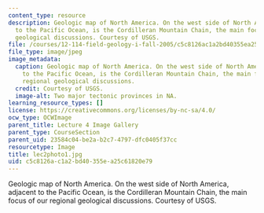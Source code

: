 ```yaml
---
content_type: resource
description: Geologic map of North America. On the west side of North America, adjacent
  to the Pacific Ocean, is the Cordilleran Mountain Chain, the main focus of our regional
  geological discussions. Courtesy of USGS.
file: /courses/12-114-field-geology-i-fall-2005/c5c8126ac1a2bd40355ea25c61820e79_lec2photo1.jpg
file_type: image/jpeg
image_metadata:
  caption: Geologic map of North America. On the west side of North America, adjacent
    to the Pacific Ocean, is the Cordilleran Mountain Chain, the main focus of our
    regional geological discussions.
  credit: Courtesy of USGS.
  image-alt: Two major tectonic provinces in NA.
learning_resource_types: []
license: https://creativecommons.org/licenses/by-nc-sa/4.0/
ocw_type: OCWImage
parent_title: Lecture 4 Image Gallery
parent_type: CourseSection
parent_uid: 23584c04-be2a-b2c7-4797-dfc0405f37cc
resourcetype: Image
title: lec2photo1.jpg
uid: c5c8126a-c1a2-bd40-355e-a25c61820e79
---
```

Geologic map of North America. On the west side of North America, adjacent to the Pacific Ocean, is the Cordilleran Mountain Chain, the main focus of our regional geological discussions. Courtesy of USGS.